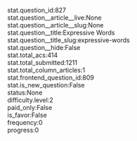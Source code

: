 stat.question_id:827  
stat.question__article__live:None  
stat.question__article__slug:None  
stat.question__title:Expressive Words  
stat.question__title_slug:expressive-words  
stat.question__hide:False  
stat.total_acs:414  
stat.total_submitted:1211  
stat.total_column_articles:1  
stat.frontend_question_id:809  
stat.is_new_question:False  
status:None  
difficulty.level:2  
paid_only:False  
is_favor:False  
frequency:0  
progress:0  
